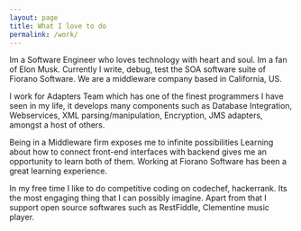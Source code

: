 ```yaml
---
layout: page
title: What I love to do
permalink: /work/
---
```


Im a Software Engineer who loves technology with heart and soul. Im a fan of Elon Musk. Currently I write, debug, test the SOA software suite of Fiorano Software. We are a middleware company based in California, US. 

I work for Adapters Team which has one of the finest programmers I have seen in my life, it develops many components such as Database Integration, Webservices, XML parsing/manipulation, Encryption, JMS adapters, amongst a host of others. 

Being in a Middleware firm exposes me to infinite possibilities Learning about how to connect front-end interfaces with backend gives me an opportunity to learn both of them. Working at Fiorano Software has been a great learning experience.

In my free time I like to do competitive coding on codechef, hackerrank. Its the most engaging thing that I can possibly imagine. Apart from that I support open source softwares such as RestFiddle, Clementine music player.
